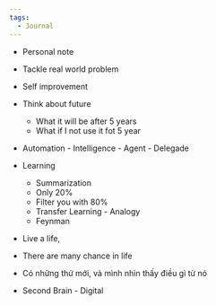 ```yaml
---
tags:
  - Journal
---
```

- Personal note
- Tackle real world problem
- Self improvement

- Think about future
	- What it will be after 5 years
	- What if I not use it fot 5 year
- Automation - Intelligence - Agent - Delegade
- Learning
	- Summarization
	- Only 20%
	- Filter you with 80%
	- Transfer Learning - Analogy
	- Feynman
- Live a life, 
- There are many chance in life
- Có những thứ mới, và mình nhìn thấy điều gì từ nó
- Second Brain - Digital     